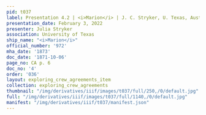 ```yaml
---
pid: t037
label: Presentation 4.2 | <i>Marion</i> | J. C. Stryker, U. Texas, Austin | 4
presentation_date: February 3, 2022
presenter: Julia Stryker
association: University of Texas
ship_name: "<i>Marion</i>"
official_number: '972'
mha_date: '1873'
doc_date: '1871-10-06'
page_no: CA p. 6
doc_no: '4'
order: '036'
layout: exploring_crew_agreements_item
collection: exploring_crew_agreements
thumbnail: "/img/derivatives/iiif/images/t037/full/250,/0/default.jpg"
full: "/img/derivatives/iiif/images/t037/full/1140,/0/default.jpg"
manifest: "/img/derivatives/iiif/t037/manifest.json"
---
```

